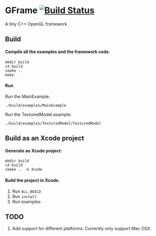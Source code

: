 # GFrame [![Build Status](https://travis-ci.org/xuzebin/GFrame.svg?branch=master)](https://travis-ci.org/xuzebin/GFrame)
A tiny C++ OpenGL framework.

## Build
#### Compile all the examples and the framework code.

```
mkdir build
cd build
cmake ..
make
```

#### Run
Run the MainExample:

```
./build/examples/MainExample
```

Run the TexturedModel example:

```        
./build/examples/TexturedModel/TexturedModel
```

## Build as an Xcode project

#### Generate an Xcode project:

```
mkdir build
cd build
cmake .. -G Xcode
```

#### Build the project in Xcode.
1. Run `ALL_BUILD`
2. Run `install`
3. Run examples

## TODO
1. Add support for different platforms. Currently only support Mac OSX.
